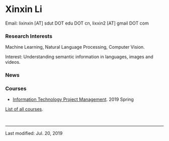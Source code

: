 # Xinxin Li

Email: lixinxin [AT] sdut DOT edu DOT cn, lixxin2 [AT] gmail DOT com

### Research Interests

Machine Learning, Natural Language Processing, Computer Vision.

Interest: Understanding semantic information in languages, images and videos.

### News


### Courses

* [Information Technology Project Management](courses/2019Spring-InformationTechnologyProjectManagement.md). 2019 Spring

[List of all courses](courses.md).

<br>

---
Last modified: Jul. 20, 2019

